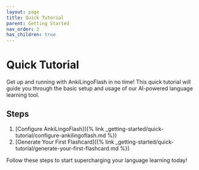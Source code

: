 ```yaml
---
layout: page
title: Quick Tutorial
parent: Getting Started
nav_order: 2
has_children: true
---
```


# Quick Tutorial

Get up and running with AnkiLingoFlash in no time! This quick tutorial will guide you through the basic setup and usage of our AI-powered language learning tool.

## Steps

1. [Configure AnkiLingoFlash]({% link _getting-started/quick-tutorial/configure-ankilingoflash.md %})
2. [Generate Your First Flashcard]({% link _getting-started/quick-tutorial/generate-your-first-flashcard.md %})

Follow these steps to start supercharging your language learning today!